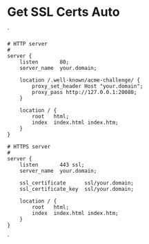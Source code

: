 # Get SSL Certs Auto

`

    # HTTP server
    #
    server {
        listen       80;
        server_name  your.domain;

        location /.well-known/acme-challenge/ {
            proxy_set_header Host "your.domain";
            proxy_pass http://127.0.0.1:20080;
        }

        location / {
            root   html;
            index  index.html index.htm;
        }
    }

    # HTTPS server
    #
    server {
        listen       443 ssl;
        server_name  your.domain;

        ssl_certificate      ssl/your.domain;
        ssl_certificate_key  ssl/your.domain;

        location / {
            root   html;
            index  index.html index.htm;
        }
    }

`